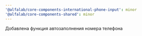 ```yaml
---
'@alfalab/core-components-international-phone-input': minor
'@alfalab/core-components-shared': minor
---
```


Добавлена функция автозаполнения номера телефона
